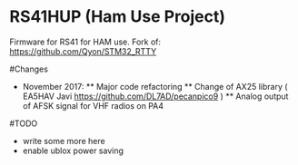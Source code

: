 # RS41HUP (Ham Use Project)
Firmware for RS41 for HAM use. Fork of:
https://github.com/Qyon/STM32_RTTY


#Changes 
 * November 2017:
 ** Major code refactoring
 ** Change of AX25 library ( EA5HAV Javi  https://github.com/DL7AD/pecanpico9 )
 ** Analog output of AFSK signal for VHF radios on PA4

#TODO
 * write some more here
 * enable ublox power saving